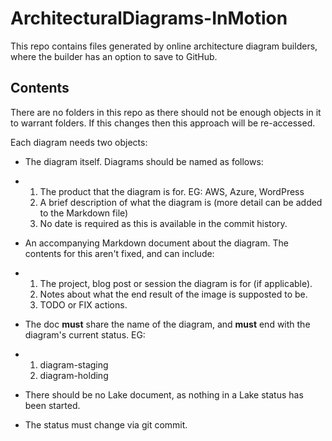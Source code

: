 # ArchitecturalDiagrams-InMotion
This repo contains files generated by online architecture diagram builders, where the builder has an option to save to GitHub.

## Contents
There are no folders in this repo as there should not be enough objects in it to warrant folders.  If this changes then this approach will be re-accessed.

Each diagram needs two objects:
- The diagram itself.  Diagrams should be named as follows:
- 1. The product that the diagram is for.  EG: AWS, Azure, WordPress
  2. A brief description of what the diagram is (more detail can be added to the Markdown file)
  3. No date is required as this is available in the commit history.

  
- An accompanying Markdown document about the diagram.  The contents for this aren't fixed, and can include:
- 1. The project, blog post or session the diagram is for (if applicable).
  2. Notes about what the end result of the image is supposted to be.
  3. TODO or FIX actions.
 
- The doc **must** share the name of the diagram, and **must** end with the diagram's current status.  EG:
-  1. diagram-staging
   2. diagram-holding
 
- There should be no Lake document, as nothing in a Lake status has been started.
- The status must change via git commit.
